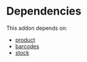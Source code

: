 # Dependencies

This addon depends on:

- [product](../../odoo-bringout-oca-ocb-product)
- [barcodes](../../odoo-bringout-oca-ocb-barcodes)
- [stock](../../odoo-bringout-oca-ocb-stock)
